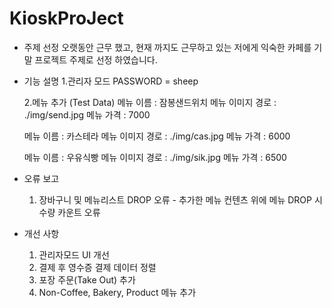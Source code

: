 # KioskProJect

- 주제 선정
  오랫동안 근무 했고, 현재 까지도 근무하고 있는 저에게 익숙한 카페를 기말 프로젝트 주제로 선정 하였습니다.

- 기능 설명
  1.관리자 모드
   PASSWORD = sheep
  
  2.메뉴 추가 (Test Data)
   메뉴 이름 : 잠봉샌드위치
   메뉴 이미지 경로 : ./img/send.jpg
   메뉴 가격 : 7000
  
   메뉴 이름 : 카스테라
   메뉴 이미지 경로 : ./img/cas.jpg
   메뉴 가격 : 6000
  
   메뉴 이름 : 우유식빵
   메뉴 이미지 경로 : ./img/sik.jpg
   메뉴 가격 : 6500
  
- 오류 보고
  1. 장바구니 및 메뉴리스트 DROP 오류 - 추가한 메뉴 컨텐츠 위에 메뉴 DROP 시 수량 카운트 오류

- 개선 사항
  1. 관리자모드 UI 개선
  2. 결제 후 영수증 결제 데이터 정렬
  3. 포장 주문(Take Out) 추가
  4. Non-Coffee, Bakery, Product 메뉴 추가
